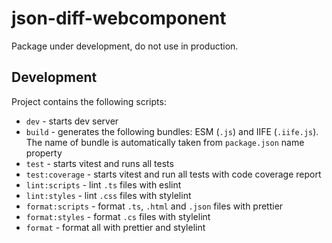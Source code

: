 # json-diff-webcomponent

Package under development, do not use in production.

## Development

Project contains the following scripts:

- `dev` - starts dev server
- `build` - generates the following bundles: ESM (`.js`) and IIFE (`.iife.js`). The name of bundle is automatically taken from `package.json` name property
- `test` - starts vitest and runs all tests
- `test:coverage` - starts vitest and run all tests with code coverage report
- `lint:scripts` - lint `.ts` files with eslint
- `lint:styles` - lint `.css` files with stylelint
- `format:scripts` - format `.ts`, `.html` and `.json` files with prettier
- `format:styles` - format `.cs` files with stylelint
- `format` - format all with prettier and stylelint

